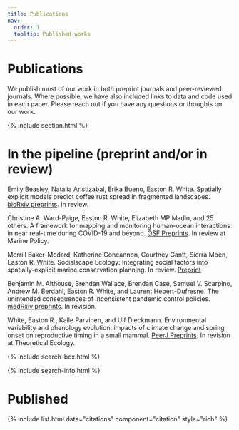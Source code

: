 ```yaml
---
title: Publications
nav:
  order: 1
  tooltip: Published works
---
```


# <i class="fas fa-microscope"></i>Publications

We publish most of our work in both preprint journals and peer-reviewed journals. Where possible, we have also included links to data and code used in each paper. Please reach out if you have any questions or thoughts on our work. 

{% include section.html %}

# In the pipeline (preprint and/or in review)


Emily Beasley, Natalia Aristizabal, Erika Bueno, Easton R. White. Spatially explicit models predict coffee rust spread in fragmented landscapes. [bioRxiv preprints](https://www.biorxiv.org/content/10.1101/2020.10.16.343194v1). In review.

Christine A. Ward-Paige, Easton R. White, Elizabeth MP Madin, and 25 others. A framework for mapping and monitoring human-ocean interactions in near real-time during COVID-19 and beyond. [OSF Preprints](https://osf.io/sxnu5/). In review at Marine Policy. 	

Merrill Baker-Medard, Katherine Concannon, Courtney Gantt, Sierra Moen, Easton R. White. Socialscape Ecology: Integrating social factors into spatially-explicit marine conservation planning. In review. [Preprint](https://osf.io/preprints/socarxiv/m2kqa)

Benjamin M. Althouse, Brendan Wallace, Brendan Case, Samuel V. Scarpino, Andrew M. Berdahl, Easton R. White, and Laurent Hebert-Dufresne. The unintended consequences of inconsistent pandemic control policies. [medRxiv preprints](https://www.medrxiv.org/content/10.1101/2020.08.21.20179473v2). In revision.

White, Easton R., Kalle Parvinen, and Ulf Dieckmann. Environmental variability and phenology evolution: impacts of climate change and spring onset on reproductive timing in a small mammal. [PeerJ Preprints](https://peerj.com/preprints/27435/). In revision at Theoretical Ecology.

{% include search-box.html %}

{% include search-info.html %}


# Published

{% include list.html data="citations" component="citation" style="rich" %}
